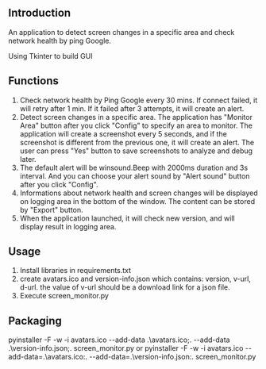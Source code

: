 ## Introduction
An application to detect screen changes in a specific area and check network health by ping Google.

Using Tkinter to build GUI

## Functions
1. Check network health by Ping Google every 30 mins. If connect failed, it will retry after 1 min. If it failed after 3 attempts, it will create an alert.
2. Detect screen changes in a specific area. The application has "Monitor Area" button after you click "Config" to specify an area to monitor. The application will create a screenshot every 5 seconds, and if the screenshot is different from the previous one, it will create an alert. The user can press "Yes" button to save screenshots to analyze and debug later.
3. The default alert will be winsound.Beep with 2000ms duration and 3s interval. And you can choose your alert sound by "Alert sound" button after you click "Config".
4. Informations about network health and screen changes will be displayed on logging area in the bottom of the window. The content can be stored by "Export" button.
5. When the application launched, it will check new version, and will display result in logging area.

## Usage
1. Install libraries in requirements.txt
2. create avatars.ico and version-info.json which contains: version, v-url, d-url. the value of v-url should be a download link for a json file.
3. Execute screen_monitor.py

## Packaging
pyinstaller -F -w -i avatars.ico --add-data .\\avatars.ico;. --add-data .\\version-info.json;. screen_monitor.py
or
pyinstaller -F -w -i avatars.ico --add-data=.\\avatars.ico:. --add-data=.\\version-info.json:. screen_monitor.py